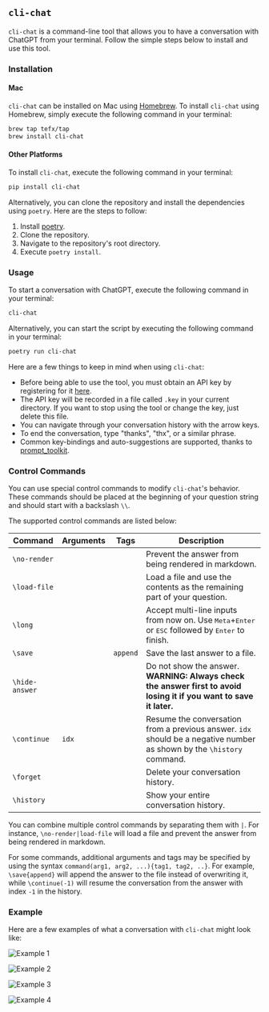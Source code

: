 ## `cli-chat`

`cli-chat` is a command-line tool that allows you to have a conversation with ChatGPT from your terminal. Follow the simple steps below to install and use this tool.

### Installation

#### Mac

`cli-chat` can be installed on Mac using [Homebrew](https://brew.sh/). To install `cli-chat` using Homebrew, 
simply execute the following command in your terminal:

```bash
brew tap tefx/tap
brew install cli-chat
```

#### Other Platforms

To install `cli-chat`, execute the following command in your terminal:

```bash
pip install cli-chat
```

Alternatively, you can clone the repository and install the dependencies using `poetry`. Here are the steps to follow:

1. Install [poetry](https://python-poetry.org/docs/#installation).
2. Clone the repository.
3. Navigate to the repository's root directory.
4. Execute `poetry install`.

### Usage

To start a conversation with ChatGPT, execute the following command in your terminal:

```bash
cli-chat
```

Alternatively, you can start the script by executing the following command in your terminal:

```bash
poetry run cli-chat
```

Here are a few things to keep in mind when using `cli-chat`:

- Before being able to use the tool, you must obtain an API key by registering for it [here](https://platform.openai.com/account/api-keys).
- The API key will be recorded in a file called `.key` in your current directory. If you want to stop using the tool or change the key, just delete this file.
- You can navigate through your conversation history with the arrow keys.
- To end the conversation, type "thanks", "thx", or a similar phrase.
- Common key-bindings and auto-suggestions are supported, thanks to [prompt_toolkit](https://github.com/prompt-toolkit/python-prompt-toolkit).

### Control Commands

You can use special control commands to modify `cli-chat`'s behavior. These commands should be placed at the beginning of your question string and should start with a backslash `\\`.

The supported control commands are listed below:

| Command       | Arguments | Tags             | Description                                                                                                                                                     |
|---------------|-----------|-----------------|-----------------------------------------------------------------------------------------------------------------------------------------------------------------|
| `\no-render`  |           |                 | Prevent the answer from being rendered in markdown.                                                                                                             |
| `\load-file`  |           |                 | Load a file and use the contents as the remaining part of your question.                                                                                         |
| `\long`       |           |                 | Accept multi-line inputs from now on. Use <kbd>Meta</kbd>+<kbd>Enter</kbd> or <kbd>ESC</kbd> followed by <kbd>Enter</kbd> to finish.                            |
| `\save`       |           | `append`        | Save the last answer to a file.                                                                                                                                 |
| `\hide-answer`|           |                 | Do not show the answer. **WARNING: Always check the answer first to avoid losing it if you want to save it later.**                                           |
| `\continue`   | `idx`     |                 | Resume the conversation from a previous answer. `idx` should be a negative number as shown by the `\history` command.                                          |
| `\forget`     |           |                 | Delete your conversation history.                                                                                                                               |
| `\history`    |           |                 | Show your entire conversation history.                                                                                                                          |

You can combine multiple control commands by separating them with `|`. For instance, `\no-render|load-file` will load a file and prevent the answer from being rendered in markdown.

For some commands, additional arguments and tags may be specified by using the syntax `command(arg1, arg2, ...){tag1, tag2, ..}`. For example, `\save{append}` will append the answer to the file instead of overwriting it, while `\continue(-1)` will resume the conversation from the answer with index `-1` in the history.

### Example

Here are a few examples of what a conversation with `cli-chat` might look like:

![Example 1](./docs/example-1.png)

![Example 2](./docs/example-2.png)

![Example 3](./docs/example-3.png)

![Example 4](./docs/example-4.png)
